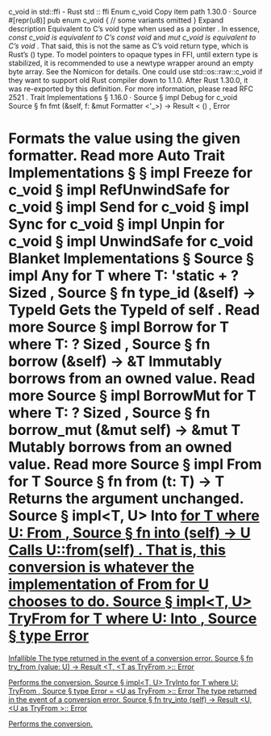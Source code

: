 c_void in std::ffi - Rust
std
::
ffi
Enum
c_void
Copy item path
1.30.0
·
Source
#[repr(u8)]
pub enum c_void {
// some variants omitted
}
Expand description
Equivalent to C’s
void
type when used as a
pointer
.
In essence,
*const c_void
is equivalent to C’s
const void*
and
*mut c_void
is equivalent to C’s
void*
. That said, this is
not
the same as C’s
void
return type, which is Rust’s
()
type.
To model pointers to opaque types in FFI, until
extern type
is
stabilized, it is recommended to use a newtype wrapper around an empty
byte array. See the
Nomicon
for details.
One could use
std::os::raw::c_void
if they want to support old Rust
compiler down to 1.1.0. After Rust 1.30.0, it was re-exported by
this definition. For more information, please read
RFC 2521
.
Trait Implementations
§
1.16.0
·
Source
§
impl
Debug
for
c_void
Source
§
fn
fmt
(&self, f: &mut
Formatter
<'_>) ->
Result
<
()
,
Error
>
Formats the value using the given formatter.
Read more
Auto Trait Implementations
§
§
impl
Freeze
for
c_void
§
impl
RefUnwindSafe
for
c_void
§
impl
Send
for
c_void
§
impl
Sync
for
c_void
§
impl
Unpin
for
c_void
§
impl
UnwindSafe
for
c_void
Blanket Implementations
§
Source
§
impl<T>
Any
for T
where
    T: 'static + ?
Sized
,
Source
§
fn
type_id
(&self) ->
TypeId
Gets the
TypeId
of
self
.
Read more
Source
§
impl<T>
Borrow
<T> for T
where
    T: ?
Sized
,
Source
§
fn
borrow
(&self) ->
&T
Immutably borrows from an owned value.
Read more
Source
§
impl<T>
BorrowMut
<T> for T
where
    T: ?
Sized
,
Source
§
fn
borrow_mut
(&mut self) ->
&mut T
Mutably borrows from an owned value.
Read more
Source
§
impl<T>
From
<T> for T
Source
§
fn
from
(t: T) -> T
Returns the argument unchanged.
Source
§
impl<T, U>
Into
<U> for T
where
    U:
From
<T>,
Source
§
fn
into
(self) -> U
Calls
U::from(self)
.
That is, this conversion is whatever the implementation of
From
<T> for U
chooses to do.
Source
§
impl<T, U>
TryFrom
<U> for T
where
    U:
Into
<T>,
Source
§
type
Error
=
Infallible
The type returned in the event of a conversion error.
Source
§
fn
try_from
(value: U) ->
Result
<T, <T as
TryFrom
<U>>::
Error
>
Performs the conversion.
Source
§
impl<T, U>
TryInto
<U> for T
where
    U:
TryFrom
<T>,
Source
§
type
Error
= <U as
TryFrom
<T>>::
Error
The type returned in the event of a conversion error.
Source
§
fn
try_into
(self) ->
Result
<U, <U as
TryFrom
<T>>::
Error
>
Performs the conversion.